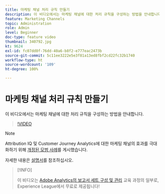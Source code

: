```yaml
---
title: 마케팅 채널 처리 규칙 만들기
description: 이 비디오에서는 마케팅 채널에 대한 처리 규칙을 구성하는 방법을 안내합니다.
feature: Marketing Channels
topic: Administration
role: Admin
level: Beginner
doc-type: feature video
thumbnail: 340792.jpg
kt: 9624
exl-id: fc07dd0f-76dd-40a6-b8f2-e777eac2473b
source-git-commit: 5c11ee3222e5e3f81a13ed8fbf2cd22fc32b1740
workflow-type: ht
source-wordcount: '109'
ht-degree: 100%

---
```


# 마케팅 채널 처리 규칙 만들기

이 비디오에서는 마케팅 채널에 대한 처리 규칙을 구성하는 방법을 안내합니다.

>[!VIDEO](https://video.tv.adobe.com/v/340792/?quality=12&learn=on)

>[!NOTE]
>
>Attribution IQ 및 Customer Journey Analytics에 대한 마케팅 채널의 효과를 극대화하기 위해 [개정된 모범 사례](https://experienceleague.adobe.com/docs/analytics/components/marketing-channels/mchannel-best-practices.html?lang=ko)를 게시했습니다.

자세한 내용은 [설명서](https://experienceleague.adobe.com/docs/analytics/components/marketing-channels/c-rules.html?lang=ko)를 참조하십시오.

>[!INFO]
>
> 이 비디오는 [Adobe Analytics의 보고서 세트 구성 및 관리](https://experienceleague.adobe.com/?recommended=Analytics-A-1-2021.1.administration) 교육 과정의 일부로, Experience League에서 무료로 제공됩니다!